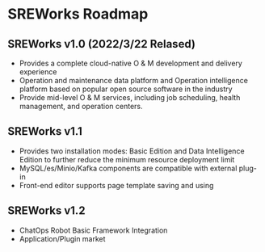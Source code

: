 # SREWorks Roadmap

## SREWorks v1.0 (2022/3/22 Relased)

- Provides a complete cloud-native O & M development and delivery experience
- Operation and maintenance data platform and Operation intelligence platform based on popular open source software in the industry
- Provide mid-level O & M services, including job scheduling, health management, and operation centers.

## SREWorks v1.1

- Provides two installation modes: Basic Edition and Data Intelligence Edition to further reduce the minimum resource deployment limit
- MySQL/es/Minio/Kafka components are compatible with external plug-in
- Front-end editor supports page template saving and using

## SREWorks v1.2

- ChatOps Robot Basic Framework Integration
- Application/Plugin market

